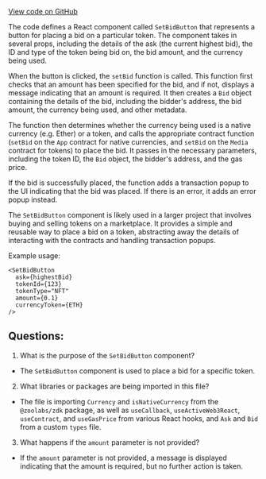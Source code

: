 [View code on GitHub](zoo-labs/zoo/blob/master/core/src/zoo/SetBidButton.tsx)

The code defines a React component called `SetBidButton` that represents a button for placing a bid on a particular token. The component takes in several props, including the details of the ask (the current highest bid), the ID and type of the token being bid on, the bid amount, and the currency being used. 

When the button is clicked, the `setBid` function is called. This function first checks that an amount has been specified for the bid, and if not, displays a message indicating that an amount is required. It then creates a `Bid` object containing the details of the bid, including the bidder's address, the bid amount, the currency being used, and other metadata. 

The function then determines whether the currency being used is a native currency (e.g. Ether) or a token, and calls the appropriate contract function (`setBid` on the `App` contract for native currencies, and `setBid` on the `Media` contract for tokens) to place the bid. It passes in the necessary parameters, including the token ID, the `Bid` object, the bidder's address, and the gas price. 

If the bid is successfully placed, the function adds a transaction popup to the UI indicating that the bid was placed. If there is an error, it adds an error popup instead. 

The `SetBidButton` component is likely used in a larger project that involves buying and selling tokens on a marketplace. It provides a simple and reusable way to place a bid on a token, abstracting away the details of interacting with the contracts and handling transaction popups. 

Example usage:

```
<SetBidButton
  ask={highestBid}
  tokenId={123}
  tokenType="NFT"
  amount={0.1}
  currencyToken={ETH}
/>
```
## Questions: 
 1. What is the purpose of the `SetBidButton` component?
- The `SetBidButton` component is used to place a bid for a specific token.

2. What libraries or packages are being imported in this file?
- The file is importing `Currency` and `isNativeCurrency` from the `@zoolabs/zdk` package, as well as `useCallback`, `useActiveWeb3React`, `useContract`, and `useGasPrice` from various React hooks, and `Ask` and `Bid` from a custom `types` file.

3. What happens if the `amount` parameter is not provided?
- If the `amount` parameter is not provided, a message is displayed indicating that the amount is required, but no further action is taken.